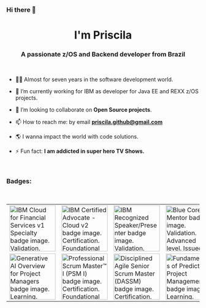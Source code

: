 ### Hi there 👋
<h1 align="center">I'm Priscila</h1>
<h3 align="center">A passionate z/OS and Backend developer from Brazil</h3>

<br>

<section>

- :woman_technologist: Almost for seven years in the software development world.

- 🔭 I’m currently working for IBM as developer for Java EE and REXX z/OS projects.

- 👯 I’m looking to collaborate on **Open Source projects**.

- 📫 How to reach me: by email **priscila.github@gmail.com**

- :earth_americas: I wanna impact the world with code solutions.

- ⚡ Fun fact: **I am addicted in super hero TV Shows.**

</section>
<br>

<section>

<h3 align="left">Badges:</h3>

<br>

<table border="0" style="border: none;" align="center">
  <tr>
    <!-- IBM Cloud for Financial Services  -->
    <td>
      <a href="https://www.credly.com/badges/cb643ecf-32d0-4047-9ef6-d0f551d10021/public_url">
        <img width="120" height="120" src="https://images.credly.com/size/680x680/images/75b33c6f-63d6-43cb-8d9a-d89c3143ace6/IBM_Cloud_Financial_Services_v1_Specialty.png" alt="IBM Cloud for Financial Services v1 Specialty badge image. Validation. Foundational level. Issued by IBM Professional Certification">
      </a>
    </td>
    <!-- IBM Certified Advocate -->
    <td>
      <a href="https://www.credly.com/badges/d47c2ed6-2b80-4448-8d1f-d7bde6a30a4f/public_url">
        <img width="120" height="120" src="https://images.credly.com/size/680x680/images/f5d671fd-e31b-461d-ae41-479753bf451f/image.png" alt="IBM Certified Advocate - Cloud v2 badge image. Certification. Foundational level. Issued by IBM Professional Certification">
      </a>
    </td>
    <!-- IBM Recognized Speaker/Presenter-->
    <td>
      <a href="https://www.credly.com/badges/93c9b9b5-6dd9-4592-b90d-77e22c5e3e43/public_url">
        <img width="120" height="120" src="https://images.credly.com/size/680x680/images/3154e547-0202-4491-9c05-4a7ffa05dd1c/Recognized-Speaker-Presenter.png" alt="IBM Recognized Speaker/Presenter badge image. Validation. Advanced level. Issued by IBM">
      </a>
    </td>
    <!-- Blue Core Mentor -->
    <td>
      <a href="https://www.credly.com/badges/febe655d-385d-43a2-8c95-a9b821a28cd9/public_url">
        <img width="120" height="120" src="https://images.credly.com/size/680x680/images/26fe3423-8ead-4ab5-a19e-7d16f242a3ac/IBM-Mentor-template.png" alt="Blue Core Mentor badge image. Validation. Advanced level. Issued by IBM">
      </a>
    </td>
    <!-- IBM Agile Achiever-->
    <td>
      <a href="https://www.credly.com/badges/091cfbee-7a1b-4c34-b55e-e9f9522f66fd/public_url">
        <img width="120" height="120" src="https://images.credly.com/size/680x680/images/6de79642-54f4-42d5-8ec6-4e02aec75ae2/IBM-Agile-Achiever.png" alt="IBM Agile Achiever badge image. Issued by IBM">
      </a>
    </td>
    <!-- Application Developement -->
    <td>
      <a href="https://www.credly.com/badges/701e2c99-da8a-4d82-970b-52923c83093e/public_url">
        <img width="120" height="120" src="https://images.credly.com/size/680x680/images/221ed70e-0e4b-4cd4-8ad5-9ab6d54bec39/Application-Development-Specialty-Intermediate.png" alt="Application Development Specialty - Experienced badge image. Validation. Intermediate level. Issued by IBM">
      </a>
    </td>
    </tr>
    <tr>
      <!-- Generative AI Overview for Project Managers-->
      <td>
      <a href="https://www.credly.com/badges/5a63e64c-e253-4236-a431-194227f02edb/public_url">
         <img width="120" height="120" src="https://images.credly.com/size/680x680/images/05de6fa7-8633-437c-80b5-7ee73779a87f/image.png" alt="Generative AI Overview for Project Managers badge image. Learning. Foundational level. Issued by Project Management Institute">
      </a>
      </td>
      <!-- Professional Scrum Master™ I (PSM I)  -->
      <td>
        <a href="https://www.credly.com/badges/c2075627-f002-4394-a6f6-5b12e61ecc76/public_url">
          <img width="120" height="120" src="https://images.credly.com/size/680x680/images/a2790314-008a-4c3d-9553-f5e84eb359ba/image.png" alt="Professional Scrum Master™ I (PSM I) badge image. Certification. Foundational level. Issued by Scrum.org">
        </a>
      </td>
      <!-- Disciplined Agile Senior Scrum Master (DASSM) -->
      <td>
        <a href="https://www.credly.com/badges/b69c940a-3010-4879-89fe-ca2e1ffb31e6/public_url">
          <img width="120" height="120" src="https://images.credly.com/size/680x680/images/7f24336c-35e8-4fb9-8d48-0636ee850323/DA_Senior_Scrum_Master_Badge.png" alt="Disciplined Agile Senior Scrum Master (DASSM) badge image. Certification. Issued by Project Management Institute">
        </a>
      </td>
      <!-- Fundamentals of Predictive Project Management -->
      <td>
        <a href="https://www.credly.com/badges/e9c9d278-6187-4e94-8d85-31f4dc2efba8/public_url">
          <img width="120" height="120"src="https://images.credly.com/size/680x680/images/37f7183c-9a25-4c72-916d-0c21572f5875/image.png" alt="Fundamentals of Predictive Project Management badge image. Learning. Foundational level. Issued by Project Management Institute">
        </a>
      </td>
      <!-- Fundamentals of Agile Project Management -->
      <td>
        <a href="https://www.credly.com/badges/dfe4f9a4-eb3d-4074-a514-a2b2518c1f7e/public_url">
          <img width="120" height="120" src="https://images.credly.com/size/680x680/images/2677386a-c65f-4d4d-89f2-5b0babbc77d2/KickoffAgileBadge.png" alt="Fundamentals of Agile Project Management badge image. Learning. Foundational level. Issued by Project Management Institute" >
        </a>
      </td>
      <!-- Team Essentials -->
      <td>
        <a href="https://www.credly.com/badges/83bc4015-d4ca-4749-b6c0-9b7f4cb87ed3/public_url">
          <img width="120" height="120" src="https://images.credly.com/size/680x680/images/09f644d1-eed2-4279-bc49-1e26cddc9d3d/Team_Essentials.png" alt="Enterprise Design Thinking - Team Essentials for AI badge image. Learning. Foundational level. Issued by IBM">
        </a>
      </td>
    </tr>
  </table>
</section>
